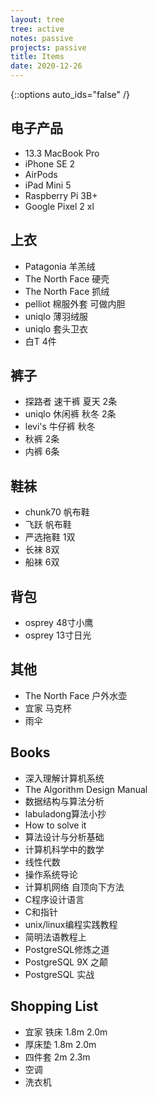 ```yaml
---
layout: tree
tree: active
notes: passive
projects: passive
title: Items
date: 2020-12-26
---
```



{::options auto_ids="false" /}


## 电子产品
* 13.3 MacBook Pro
* iPhone SE 2
* AirPods
* iPad Mini 5
* Raspberry Pi 3B+
* Google Pixel 2 xl

## 上衣
* Patagonia 羊羔绒
* The North Face 硬壳
* The North Face 抓绒
* pelliot 棉服外套 可做内胆
* uniqlo 薄羽绒服
* uniqlo 套头卫衣
* 白T 4件

## 裤子
* 探路者 速干裤 夏天 2条
* uniqlo 休闲裤 秋冬 2条
* levi's 牛仔裤 秋冬
* 秋裤 2条
* 内裤 6条

## 鞋袜
* chunk70 帆布鞋
* 飞跃 帆布鞋
* 严选拖鞋 1双
* 长袜 8双
* 船袜 6双

## 背包
* osprey 48寸小鹰
* osprey 13寸日光

## 其他
* The North Face 户外水壶
* 宜家 马克杯
* 雨伞

## Books
* 深入理解计算机系统
* The Algorithm Design Manual
* 数据结构与算法分析
* labuladong算法小抄
* How to solve it
* 算法设计与分析基础
* 计算机科学中的数学
* 线性代数
* 操作系统导论
* 计算机网络 自顶向下方法
* C程序设计语言
* C和指针
* unix/linux编程实践教程
* 简明法语教程上
* PostgreSQL修炼之道
* PostgreSQL 9X 之颠
* PostgreSQL 实战

## Shopping List
* 宜家 铁床 1.8m 2.0m
* 厚床垫 1.8m 2.0m
* 四件套 2m 2.3m
* 空调
* 洗衣机

